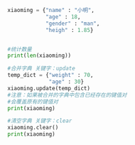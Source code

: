 
<BlogInfo id="681" title="11.字典的其他操作" author="白日梦想猿" pv=0 read_times=0 pre_cost_time=0分16秒 category="高级变量类型" tag_list="['高级变量类型']" create_time="2020.02.11 10:07:35" update_time="2020.02.11 10:15:10" />

```python
xiaoming = {"name" : "小明",
            "age" : 18,
            "gender" : "man",
            "heigh" : 1.85}


#统计数量
print(len(xiaoming))

#合并字典 关键字：update
temp_dict = {"weight" : 70,
             "age" : 30}
xiaoming.update(temp_dict)
#注意：如果被合并的字典中包含已经存在的键值对
#会覆盖原有的键值对
print(xiaoming)

#清空字典 关键字：clear
xiaoming.clear()
print(xiaoming)
```
